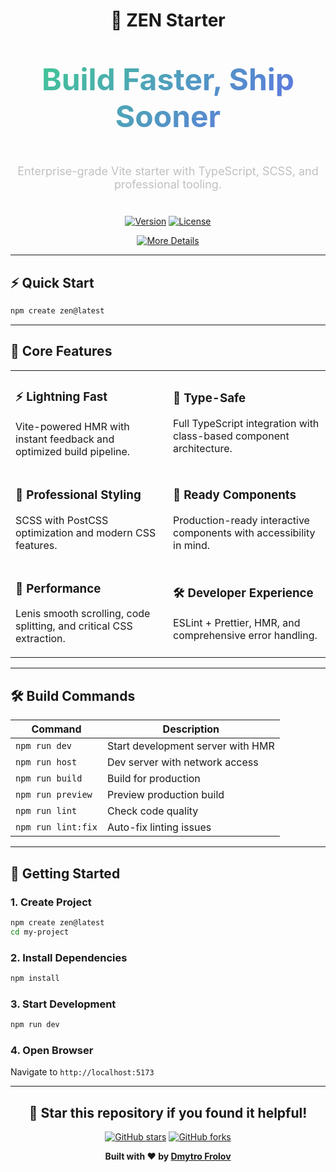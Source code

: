 <div align="center">

# 🚀 ZEN Starter

<div style="background: linear-gradient(135deg, #3ecf8e 0%, #6366f1 100%); -webkit-background-clip: text; -webkit-text-fill-color: transparent; background-clip: text; font-size: 48px; font-weight: 800; margin: 20px 0;">

**Build Faster, Ship Sooner**

</div>

<div style="color: #c0c0c0; font-size: 18px; margin-bottom: 40px; max-width: 600px; margin-left: auto; margin-right: auto;">

Enterprise-grade Vite starter with TypeScript, SCSS, and professional tooling.

</div>

[![Version](https://img.shields.io/badge/Version-1.6.2-3ecf8e?style=for-the-badge)](https://github.com/dmitry-conquer/zen-starter)
[![License](https://img.shields.io/badge/License-MIT-3ecf8e?style=for-the-badge)](https://github.com/dmitry-conquer/zen-starter/blob/main/LICENSE)

[![More Details](https://img.shields.io/badge/🌐_More_Details-3ecf8e?style=for-the-badge&logo=netlify&logoColor=white)](https://zen-starter.netlify.app/)

</div>

---

## ⚡ Quick Start

```bash
npm create zen@latest
```

---

## 🎯 Core Features

<table>
<tr>
<td width="50%">

### ⚡ Lightning Fast
Vite-powered HMR with instant feedback and optimized build pipeline.

</td>
<td width="50%">

### 🔧 Type-Safe
Full TypeScript integration with class-based component architecture.

</td>
</tr>
<tr>
<td>

### 🎨 Professional Styling
SCSS with PostCSS optimization and modern CSS features.

</td>
<td>

### 🧩 Ready Components
Production-ready interactive components with accessibility in mind.

</td>
</tr>
<tr>
<td>

### 🚀 Performance
Lenis smooth scrolling, code splitting, and critical CSS extraction.

</td>
<td>

### 🛠️ Developer Experience
ESLint + Prettier, HMR, and comprehensive error handling.

</td>
</tr>
</table>

---

## 🛠️ Build Commands

| Command | Description |
|---------|-------------|
| `npm run dev` | Start development server with HMR |
| `npm run host` | Dev server with network access |
| `npm run build` | Build for production |
| `npm run preview` | Preview production build |
| `npm run lint` | Check code quality |
| `npm run lint:fix` | Auto-fix linting issues |

---

## 🚀 Getting Started

### 1. Create Project
```bash
npm create zen@latest
cd my-project
```

### 2. Install Dependencies
```bash
npm install
```

### 3. Start Development
```bash
npm run dev
```

### 4. Open Browser
Navigate to `http://localhost:5173`

---

<div align="center">

## 🌟 Star this repository if you found it helpful!

[![GitHub stars](https://img.shields.io/github/stars/dmitry-conquer/zen-starter?style=social)](https://github.com/dmitry-conquer/zen-starter)
[![GitHub forks](https://img.shields.io/github/forks/dmitry-conquer/zen-starter?style=social)](https://github.com/dmitry-conquer/zen-starter)

**Built with ❤️ by [Dmytro Frolov](https://github.com/dmitry-conquer)**

</div>
